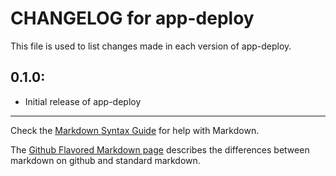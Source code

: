 # CHANGELOG for app-deploy

This file is used to list changes made in each version of app-deploy.

## 0.1.0:

* Initial release of app-deploy

- - - 
Check the [Markdown Syntax Guide](http://daringfireball.net/projects/markdown/syntax) for help with Markdown.

The [Github Flavored Markdown page](http://github.github.com/github-flavored-markdown/) describes the differences between markdown on github and standard markdown.
